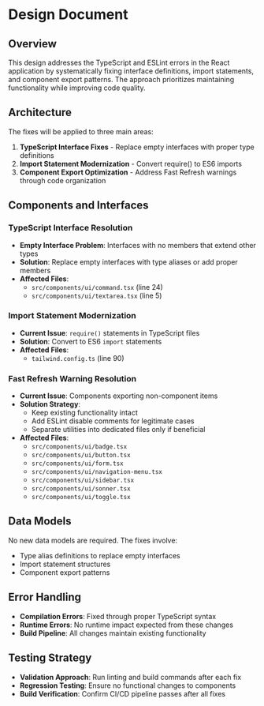 # Design Document

## Overview

This design addresses the TypeScript and ESLint errors in the React application by systematically fixing interface definitions, import statements, and component export patterns. The approach prioritizes maintaining functionality while improving code quality.

## Architecture

The fixes will be applied to three main areas:
1. **TypeScript Interface Fixes** - Replace empty interfaces with proper type definitions
2. **Import Statement Modernization** - Convert require() to ES6 imports
3. **Component Export Optimization** - Address Fast Refresh warnings through code organization

## Components and Interfaces

### TypeScript Interface Resolution
- **Empty Interface Problem**: Interfaces with no members that extend other types
- **Solution**: Replace empty interfaces with type aliases or add proper members
- **Affected Files**: 
  - `src/components/ui/command.tsx` (line 24)
  - `src/components/ui/textarea.tsx` (line 5)

### Import Statement Modernization
- **Current Issue**: `require()` statements in TypeScript files
- **Solution**: Convert to ES6 `import` statements
- **Affected Files**:
  - `tailwind.config.ts` (line 90)

### Fast Refresh Warning Resolution
- **Current Issue**: Components exporting non-component items
- **Solution Strategy**: 
  - Keep existing functionality intact
  - Add ESLint disable comments for legitimate cases
  - Separate utilities into dedicated files only if beneficial
- **Affected Files**:
  - `src/components/ui/badge.tsx`
  - `src/components/ui/button.tsx`
  - `src/components/ui/form.tsx`
  - `src/components/ui/navigation-menu.tsx`
  - `src/components/ui/sidebar.tsx`
  - `src/components/ui/sonner.tsx`
  - `src/components/ui/toggle.tsx`

## Data Models

No new data models are required. The fixes involve:
- Type alias definitions to replace empty interfaces
- Import statement structures
- Component export patterns

## Error Handling

- **Compilation Errors**: Fixed through proper TypeScript syntax
- **Runtime Errors**: No runtime impact expected from these changes
- **Build Pipeline**: All changes maintain existing functionality

## Testing Strategy

- **Validation Approach**: Run linting and build commands after each fix
- **Regression Testing**: Ensure no functional changes to components
- **Build Verification**: Confirm CI/CD pipeline passes after all fixes